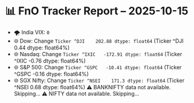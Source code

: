 # 📊 FnO Tracker Report – 2025-10-15
- 🌪️ India VIX: `0`
- 🌐 Dow: Change `Ticker
^DJI    202.88
dtype: float64` (Ticker
^DJI    0.44
dtype: float64%)
- 🌐 Nasdaq: Change `Ticker
^IXIC   -172.91
dtype: float64` (Ticker
^IXIC   -0.76
dtype: float64%)
- 🌐 S&P 500: Change `Ticker
^GSPC   -10.41
dtype: float64` (Ticker
^GSPC   -0.16
dtype: float64%)
- 🌐 SGX Nifty: Change `Ticker
^NSEI    171.3
dtype: float64` (Ticker
^NSEI    0.68
dtype: float64%)
⚠️ BANKNIFTY data not available. Skipping...
⚠️ NIFTY data not available. Skipping...